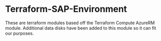 # Terraform-SAP-Environment

These are terraform modules based off the Terraform Compute AzureRM module. Additional data disks have been added to this module so it can fit our purposes.
